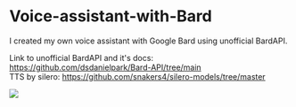 # Voice-assistant-with-Bard
I created my own voice assistant with Google Bard using unofficial BardAPI.

Link to unofficial BardAPI and it's docs: https://github.com/dsdanielpark/Bard-API/tree/main <br>
TTS by silero: https://github.com/snakers4/silero-models/tree/master <br>

<img src='https://media.tenor.com/e73LQkmBbcUAAAAC/mr-robot-happy.gif'>
